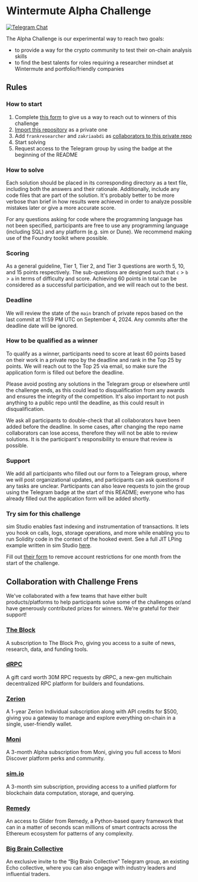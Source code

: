 # Wintermute Alpha Challenge

[![Telegram Chat][tg-badge]][tg-url]

[tg-badge]: https://img.shields.io/endpoint?color=neon&logo=telegram&url=https%3A%2F%2Ftg.sumanjay.workers.dev%2F%2Bly4MagsaeQ1lOTA8
[tg-url]: https://t.me/+ly4MagsaeQ1lOTA8

The Alpha Challenge is our experimental way to reach two goals:
- to provide a way for the crypto community to test their on-chain analysis skills
- to find the best talents for roles requiring a researcher mindset at Wintermute and portfolio/friendly companies

## Rules

### How to start
1. Complete [this form](https://docs.google.com/forms/d/e/1FAIpQLSepRplKQcGdeQOuvzqON8MW8QLs8M2_a7oLwWba1iiZKqWaSA/viewform) to give us a way to reach out to winners of this challenge
2. [Import this repository](https://github.com/new/import) as a private one
3. Add `frankresearcher` and `zakriaabdi` as [collaborators to this private repo](https://docs.github.com/en/account-and-profile/setting-up-and-managing-your-personal-account-on-github/managing-access-to-your-personal-repositories/inviting-collaborators-to-a-personal-repository#inviting-a-collaborator-to-a-personal-repository)
4. Start solving
5. Request access to the Telegram group by using the badge at the beginning of the README

### How to solve
Each solution should be placed in its corresponding directory as a text file, including both the answers and their rationale. Additionally, include any code files that are part of the solution. It's probably better to be more verbose than brief in how results were achieved in order to analyze possible mistakes later or give a more accurate score.

For any questions asking for code where the programming language has not been specified, participants are free to use any programming language (including SQL) and any platform (e.g. sim or Dune). We recommend making use of the Foundry toolkit where possible.

### Scoring
As a general guideline, Tier 1, Tier 2, and Tier 3 questions are worth 5, 10, and 15 points respectively. The sub-questions are designed such that `c` > `b` > `a` in terms of difficulty and score. Achieving 60 points in total can be considered as a successful participation, and we will reach out to the best.

### Deadline
We will review the state of the `main` branch of private repos based on the last commit at 11:59 PM UTC on September 4, 2024. Any commits after the deadline date will be ignored.

### How to be qualified as a winner
To qualify as a winner, participants need to score at least 60 points based on their work in a private repo by the deadline and rank in the Top 25 by points. We will reach out to the Top 25 via email, so make sure the application form is filled out before the deadline.

Please avoid posting any solutions in the Telegram group or elsewhere until the challenge ends, as this could lead to disqualification from any awards and ensures the integrity of the competition. It's also important to not push anything to a public repo until the deadline, as this could result in disqualification.

We ask all participants to double-check that all collaborators have been added before the deadline. In some cases, after changing the repo name collaborators can lose access, therefore they will not be able to review solutions. It is the participant's responsibility to ensure that review is possible.

### Support
We add all participants who filled out our form to a Telegram group, where we will post organizational updates, and participants can ask questions if any tasks are unclear. Participants can also leave requests to join the group using the Telegram badge at the start of this README; everyone who has already filled out the application form will be added shortly.

### Try sim for this challenge
sim Studio enables fast indexing and instrumentation of transactions.
It lets you hook on calls, logs, storage operations, and more while enabling you to run Solidity code in the context of the hooked event.
See a full JIT LPing example written in sim Studio [here](https://studio.sim.io/tal/canvases/06216600-4ba4-4b7f-be7d-6fce27d6482c).

Fill out [their form](https://go.smlxl.io/wintermutechallenge) to remove account restrictions for one month from the start of the challenge.

## Collaboration with Challenge Frens
We've collaborated with a few teams that have either built products/platforms to help participants solve some of the challenges or/and have generously contributed prizes for winners. We're grateful for their support!

### [The Block](https://www.theblock.pro/)
A subscription to The Block Pro, giving you access to a suite of news, research, data, and funding tools.

### [dRPC](https://drpc.org/)
A gift card worth 30M RPC requests by dRPC, a new-gen multichain decentralized RPC platform for builders and foundations.

### [Zerion](https://zerion.io/)
A 1-year Zerion Individual subscription along with API credits for $500, giving you a gateway to manage and explore everything on-chain in a single, user-friendly wallet.

### [Moni](https://getmoni.io/)
A 3-month Alpha subscription from Moni, giving you full access to Moni Discover platform perks and community.

### [sim.io](https://sim.io/)
A 3-month sim subscription, providing access to a unified platform for blockchain data computation, storage, and querying.

### [Remedy](https://r.xyz/)
An access to Glider from Remedy, a Python-based query framework that can in a matter of seconds scan millions of smart contracts across the Ethereum ecosystem for patterns of any complexity.

### [Big Brain Collective](https://x.com/lawmaster/status/1775450614744420786)
An exclusive invite to the “Big Brain Collective” Telegram group, an existing Echo collective, where you can also engage with industry leaders and influential traders.
